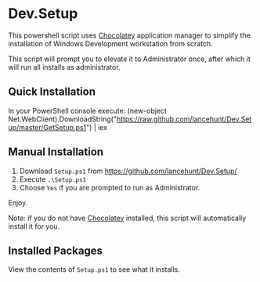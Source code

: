 Dev.Setup
=========

This powershell script uses [Chocolatey][choco] application manager to simplify the installation of Windows Development workstation from scratch.

This script will prompt you to elevate it to Administrator once, after which it will run all installs as administrator.

## Quick Installation

In your PowerShell console execute:
	(new-object Net.WebClient).DownloadString("https://raw.github.com/lancehunt/Dev.Setup/master/GetSetup.ps1") | iex

## Manual Installation

1. Download `Setup.ps1` from https://github.com/lancehunt/Dev.Setup/ 
2. Execute `.\Setup.ps1`
3. Choose `Yes` if you are prompted to run as Administrator.  

Enjoy.


Note: if you do not have [Chocolatey][choco] installed, this script will automatically install it for you.


## Installed Packages

View the contents of `Setup.ps1` to see what it installs.



[choco]: http://chocolatey.org/

